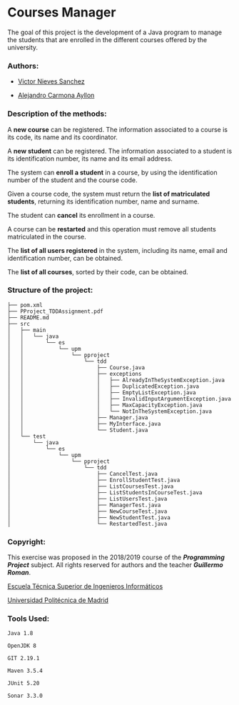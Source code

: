 # Courses Manager

The goal of this project is the development of a Java program to manage the students that are enrolled in the different courses offered by the university.

### Authors:
- [Victor Nieves Sanchez](https://twitter.com/VictorNS69)

- [Alejandro Carmona Ayllon](https://twitter.com/alejandro_C_A)

### Description of the methods:
A **new course** can be registered. The information associated to a course is its code, its name and its coordinator.

A **new student** can be registered. The information associated to a student is its identification
number, its name and its email address. 

The system can **enroll a student** in a course, by using the identification number of the student
and the course code. 

Given a course code, the system must return the **list of matriculated students**, returning its
identification number, name and surname. 

The student can **cancel** its enrollment in a course.

A course can be **restarted** and this operation must remove all students matriculated in the course.

The **list of all users registered** in the system, including its name, email and identification
number, can be obtained. 

The **list of all courses**, sorted by their code, can be obtained.

### Structure of the project:
	├── pom.xml
	├── PProject_TDDAssignment.pdf
	├── README.md
	├── src
	│   ├── main
	│   │   └── java
	│   │       └── es
	│   │           └── upm
	│   │               └── pproject
	│   │                   └── tdd
	│   │                       ├── Course.java
	│   │                       ├── exceptions
	│   │                       │   ├── AlreadyInTheSystemException.java
	│   │                       │   ├── DuplicatedException.java
	│   │                       │   ├── EmptyListException.java
	│   │                       │   ├── InvalidInputArgumentException.java
	│   │                       │   ├── MaxCapacityException.java
	│   │                       │   └── NotInTheSystemException.java
	│   │                       ├── Manager.java
	│   │                       ├── MyInterface.java
	│   │                       └── Student.java
	│   └── test
	│       └── java
	│           └── es
	│               └── upm
	│                   └── pproject
	│                       └── tdd
	│                           ├── CancelTest.java
	│                           ├── EnrollStudentTest.java
	│                           ├── ListCoursesTest.java
	│                           ├── ListStudentsInCourseTest.java
	│                           ├── ListUsersTest.java
	│                           ├── ManagerTest.java
	│                           ├── NewCourseTest.java
	│                           ├── NewStudentTest.java
	│                           └── RestartedTest.java


### Copyright:
This exercise was proposed in the 2018/2019 course of the **_Programming Project_** subject. All rights reserved for authors and the teacher **_Guillermo Roman_**.

[Escuela Técnica Superior de Ingenieros Informáticos](http://www.etsiinf.upm.es/)

[Universidad Politécnica de Madrid](http://www.upm.es/)

### Tools Used:
```
Java 1.8

OpenJDK 8

GIT 2.19.1

Maven 3.5.4

JUnit 5.20

Sonar 3.3.0
```  
